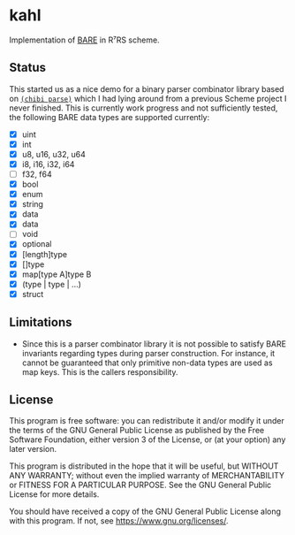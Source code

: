 # kahl

Implementation of [BARE][bare web] in R⁷RS scheme.

## Status

This started us as a nice demo for a binary parser combinator library
based on [`(chibi parse)`][chibi parse] which I had lying around from a
previous Scheme project I never finished. This is currently work
progress and not sufficiently tested, the following BARE data types are
supported currently:

* [x] uint
* [x] int
* [x] u8, u16, u32, u64
* [x] i8, i16, i32, i64
* [ ] f32, f64
* [x] bool
* [x] enum
* [x] string
* [x] data<length>
* [x] data
* [ ] void
* [x] optional<type>
* [x] [length]type
* [x] []type
* [x] map[type A]type B
* [x] (type | type | ...)
* [x] struct

## Limitations

* Since this is a parser combinator library it is not possible to
  satisfy BARE invariants regarding types during parser construction.
  For instance, it cannot be guaranteed that only primitive non-data
  types are used as map keys. This is the callers responsibility.

## License

This program is free software: you can redistribute it and/or modify
it under the terms of the GNU General Public License as published by
the Free Software Foundation, either version 3 of the License, or
(at your option) any later version.

This program is distributed in the hope that it will be useful,
but WITHOUT ANY WARRANTY; without even the implied warranty of
MERCHANTABILITY or FITNESS FOR A PARTICULAR PURPOSE. See the
GNU General Public License for more details.

You should have received a copy of the GNU General Public License
along with this program. If not, see <https://www.gnu.org/licenses/>.

[bare web]: https://baremessages.org/
[chibi parse]: https://synthcode.com/scheme/chibi/lib/chibi/parse.html
